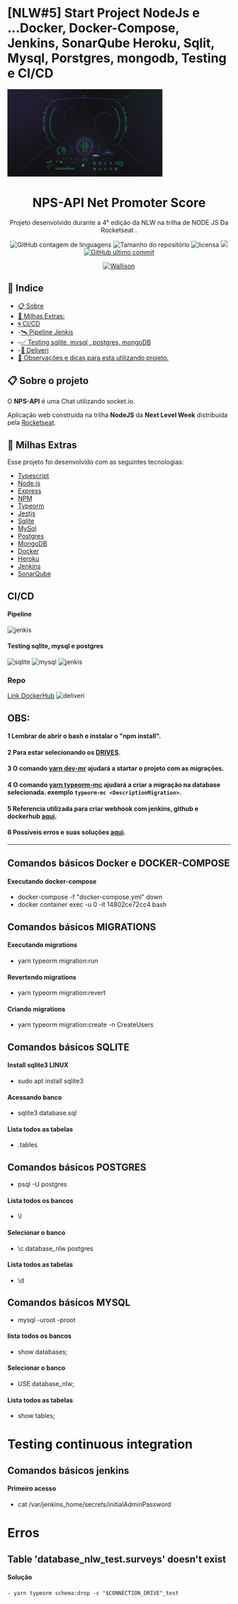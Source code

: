 # [NLW#5] Start Project NodeJs e ...Docker, Docker-Compose, Jenkins, SonarQube Heroku, Sqlit, Mysql, Porstgres, mongodb,  Testing e CI/CD

<img src="https://github.com/FranciscoWallison/nlw-05-nodejs/blob/master/nodejs/public/images/nlw5-1.jpg" width="350" />



  <h1 align="center">  NPS-API Net Promoter Score  </h1>

  <p align="center">Projeto desenvolvido durante a 4° edição da NLW <a href"https://rocketseat.com.br/">na trilha de NODE JS</a> Da <a href"https://rocketseat.com.br/"> Rocketseat</a> . </p>

<p align="center">


  <img alt="GitHub contagem de linguagens" src="https://img.shields.io/github/languages/count/FranciscoWallison/nlw-05-nodejs?color=%2304D361&style=plastic">

  <img alt="Tamanho do repositório" src="https://img.shields.io/github/languages/code-size/FranciscoWallison/nlw-05-nodejs?style=plastic">

  
  
  <img alt="licensa" src="https://img.shields.io/github/license/FranciscoWallison/nlw-05-nodejs?style=plastic">

  <img src="https://img.shields.io/github/forks/FranciscoWallison/nlw-05-nodejs?style=plastic">

<a href="https://github.com/FranciscoWallison/nlw-05-nodejs/commits/master">
    <img alt="GitHub último commit" src="https://img.shields.io/github/last-commit/FranciscoWallison/nlw-05-nodejs?style=plastic">
  </a>

  <p align="center" ><a href="https://github.com/FranciscoWallison" > <img alt="Wallison" src="https://img.shields.io/badge/Desenvolvido%20por-Wallison%20-brightgreen"></a></p>

  ## 📕 Indice


* [📋 Sobre](#-sobre-o-projeto)
* [🚀 Milhas Extras:](#-milhas-extras)
* [:cyclone: CI/CD](#cicd)
*  -[:artificial_satellite: Pipeline Jenkis](#pipeline)
*  -[:white_check_mark: Testing sqlite, mysql , postgres, mongoDB](#testing-sqlite-mysql-e-postgres)
*  -[:shopping_cart: Deliveri](#repo)
* [🦸 Observações e dicas para esta utilizando projeto.](#obs)

  
  
 ## 📋 Sobre o projeto

O <strong>NPS-API</strong> é uma Chat utilizando socket.io.

Aplicação web construída na trilha <strong>NodeJS</strong> da <strong>Next Level Week</strong> distribuída pela [Rocketseat](https://rocketseat.com.br/).


## 🚀 Milhas Extras
Esse projeto foi desenvolvido com as seguintes tecnologias:
- [Typescript](https://www.typescriptlang.org/)
- [Node.js](https://nodejs.org/en/)
- [Express](https://expressjs.com/pt-br/)
- [NPM](https://www.npmjs.com/)
- [Typeorm](https://typeorm.io/)
- [Jestjs](https://jestjs.io/)
- [Sqlite](https://www.sqlite.org/)
- [MySql](https://www.mysql.com/)
- [Postgres](https://www.postgresql.org/)
- [MongoDB](https://www.mongodb.com/)
- [Docker](https://www.docker.com/)
- [Heroku](https://dashboard.heroku.com/)
- [Jenkins](https://www.jenkins.io/)
- [SonarQube](https://www.sonarqube.org/)

## CI/CD
#### Pipeline
![jenkis](https://github.com/FranciscoWallison/nlw-05-nodejs/blob/master/inforFiles/jenkis.png)
#### Testing sqlite, mysql e postgres
![sqlite](https://github.com/FranciscoWallison/nlw-05-nodejs/blob/master/inforFiles/test_sqlit.png) ![mysql](https://github.com/FranciscoWallison/nlw-05-nodejs/blob/master/inforFiles/test_mysql.png) ![jenkis](https://github.com/FranciscoWallison/nlw-05-nodejs/blob/master/inforFiles/test_postgres.png)
### Repo
[Link DockerHub](https://hub.docker.com/repository/docker/chicowall/nlw-05-nodejs/)
![deliveri](https://github.com/FranciscoWallison/nlw-05-nodejs/blob/master/inforFiles/ltimoDelivere.png) 

## OBS: 
#### 1 Lembrar de abrir o bash e instalar o "npm install".
#### 2 Para estar selecionando os [DRIVES](https://github.com/FranciscoWallison/nlw-05-nodejs/blob/main/docker-compose.yml#L21).
#### 3 O comando [yarn dev-mr](https://github.com/FranciscoWallison/nlw-05-nodejs/blob/main/nodejs/package.json#L10) ajudará a startar o projeto com as migrações.
#### 4 O comando [yarn typeorm-mc](https://github.com/FranciscoWallison/nlw-05-nodejs/blob/main/nodejs/package.json#L11) ajudará a criar a migração na database selecionada. exemplo  ```typeorm-mc <DescriptionMigration>```.
#### 5 Referencia utilizada para criar webhook com jenkins, github e dockerhub [aqui](https://medium.com/@naistangz/building-a-ci-cd-pipeline-for-a-node-js-app-with-docker-and-jenkins-ee6db6e70d25).
#### 6 Possiveis erros e suas soluções [aqui](https://github.com/FranciscoWallison/nlw-05-nodejs#table-database_nlw_testsurveys-doesnt-exist).

_______
## Comandos básicos Docker e DOCKER-COMPOSE
#### Executando docker-compose 
- docker-compose -f "docker-compose.yml" down
- docker container exec -u 0 -it 14802ce72cc4 bash
## Comandos básicos MIGRATIONS
#### Executando migrations
 - yarn typeorm migration:run
#### Revertendo migrations
 - yarn typeorm migration:revert
#### Criando migrations
 - yarn typeorm migration:create -n CreateUsers
## Comandos básicos SQLITE
#### Install sqlite3 LINUX
- sudo apt install sqlite3
#### Acessando banco 
-  sqlite3 database.sql
#### Lista todos as tabelas
- .tables

## Comandos básicos POSTGRES
-  psql -U postgres
#### Lista todos os bancos
- \l
#### Selecionar o banco 
- \c database_nlw postgres
#### Lista todos as tabelas
- \d

## Comandos básicos MYSQL
- mysql -uroot -proot
#### lista todos os bancos
- show databases;
#### Selecionar o banco 
- USE database_nlw;
#### Lista todos as tabelas
- show tables;

# Testing continuous integration
## Comandos básicos jenkins
#### Primeiro acesso
- cat /var/jenkins_home/secrets/initialAdminPassword

# Erros
## Table 'database_nlw_test.surveys' doesn't exist
#### Solução 
    - yarn typeorm schema:drop -c "$CONNECTION_DRIVE"_test
